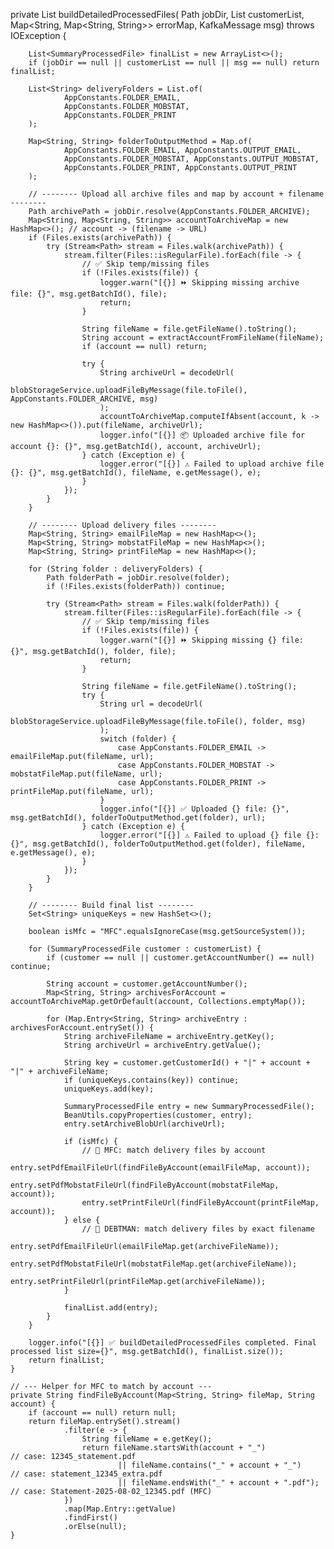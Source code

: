 private List<SummaryProcessedFile> buildDetailedProcessedFiles(
            Path jobDir,
            List<SummaryProcessedFile> customerList,
            Map<String, Map<String, String>> errorMap,
            KafkaMessage msg) throws IOException {

        List<SummaryProcessedFile> finalList = new ArrayList<>();
        if (jobDir == null || customerList == null || msg == null) return finalList;

        List<String> deliveryFolders = List.of(
                AppConstants.FOLDER_EMAIL,
                AppConstants.FOLDER_MOBSTAT,
                AppConstants.FOLDER_PRINT
        );

        Map<String, String> folderToOutputMethod = Map.of(
                AppConstants.FOLDER_EMAIL, AppConstants.OUTPUT_EMAIL,
                AppConstants.FOLDER_MOBSTAT, AppConstants.OUTPUT_MOBSTAT,
                AppConstants.FOLDER_PRINT, AppConstants.OUTPUT_PRINT
        );

        // -------- Upload all archive files and map by account + filename --------
        Path archivePath = jobDir.resolve(AppConstants.FOLDER_ARCHIVE);
        Map<String, Map<String, String>> accountToArchiveMap = new HashMap<>(); // account -> (filename -> URL)
        if (Files.exists(archivePath)) {
            try (Stream<Path> stream = Files.walk(archivePath)) {
                stream.filter(Files::isRegularFile).forEach(file -> {
                    // ✅ Skip temp/missing files
                    if (!Files.exists(file)) {
                        logger.warn("[{}] ⏩ Skipping missing archive file: {}", msg.getBatchId(), file);
                        return;
                    }

                    String fileName = file.getFileName().toString();
                    String account = extractAccountFromFileName(fileName);
                    if (account == null) return;

                    try {
                        String archiveUrl = decodeUrl(
                                blobStorageService.uploadFileByMessage(file.toFile(), AppConstants.FOLDER_ARCHIVE, msg)
                        );
                        accountToArchiveMap.computeIfAbsent(account, k -> new HashMap<>()).put(fileName, archiveUrl);
                        logger.info("[{}] 📦 Uploaded archive file for account {}: {}", msg.getBatchId(), account, archiveUrl);
                    } catch (Exception e) {
                        logger.error("[{}] ⚠️ Failed to upload archive file {}: {}", msg.getBatchId(), fileName, e.getMessage(), e);
                    }
                });
            }
        }

        // -------- Upload delivery files --------
        Map<String, String> emailFileMap = new HashMap<>();
        Map<String, String> mobstatFileMap = new HashMap<>();
        Map<String, String> printFileMap = new HashMap<>();

        for (String folder : deliveryFolders) {
            Path folderPath = jobDir.resolve(folder);
            if (!Files.exists(folderPath)) continue;

            try (Stream<Path> stream = Files.walk(folderPath)) {
                stream.filter(Files::isRegularFile).forEach(file -> {
                    // ✅ Skip temp/missing files
                    if (!Files.exists(file)) {
                        logger.warn("[{}] ⏩ Skipping missing {} file: {}", msg.getBatchId(), folder, file);
                        return;
                    }

                    String fileName = file.getFileName().toString();
                    try {
                        String url = decodeUrl(
                                blobStorageService.uploadFileByMessage(file.toFile(), folder, msg)
                        );
                        switch (folder) {
                            case AppConstants.FOLDER_EMAIL -> emailFileMap.put(fileName, url);
                            case AppConstants.FOLDER_MOBSTAT -> mobstatFileMap.put(fileName, url);
                            case AppConstants.FOLDER_PRINT -> printFileMap.put(fileName, url);
                        }
                        logger.info("[{}] ✅ Uploaded {} file: {}", msg.getBatchId(), folderToOutputMethod.get(folder), url);
                    } catch (Exception e) {
                        logger.error("[{}] ⚠️ Failed to upload {} file {}: {}", msg.getBatchId(), folderToOutputMethod.get(folder), fileName, e.getMessage(), e);
                    }
                });
            }
        }

        // -------- Build final list --------
        Set<String> uniqueKeys = new HashSet<>();

        boolean isMfc = "MFC".equalsIgnoreCase(msg.getSourceSystem());

        for (SummaryProcessedFile customer : customerList) {
            if (customer == null || customer.getAccountNumber() == null) continue;

            String account = customer.getAccountNumber();
            Map<String, String> archivesForAccount = accountToArchiveMap.getOrDefault(account, Collections.emptyMap());

            for (Map.Entry<String, String> archiveEntry : archivesForAccount.entrySet()) {
                String archiveFileName = archiveEntry.getKey();
                String archiveUrl = archiveEntry.getValue();

                String key = customer.getCustomerId() + "|" + account + "|" + archiveFileName;
                if (uniqueKeys.contains(key)) continue;
                uniqueKeys.add(key);

                SummaryProcessedFile entry = new SummaryProcessedFile();
                BeanUtils.copyProperties(customer, entry);
                entry.setArchiveBlobUrl(archiveUrl);

                if (isMfc) {
                    // 🔹 MFC: match delivery files by account
                    entry.setPdfEmailFileUrl(findFileByAccount(emailFileMap, account));
                    entry.setPdfMobstatFileUrl(findFileByAccount(mobstatFileMap, account));
                    entry.setPrintFileUrl(findFileByAccount(printFileMap, account));
                } else {
                    // 🔹 DEBTMAN: match delivery files by exact filename
                    entry.setPdfEmailFileUrl(emailFileMap.get(archiveFileName));
                    entry.setPdfMobstatFileUrl(mobstatFileMap.get(archiveFileName));
                    entry.setPrintFileUrl(printFileMap.get(archiveFileName));
                }

                finalList.add(entry);
            }
        }

        logger.info("[{}] ✅ buildDetailedProcessedFiles completed. Final processed list size={}", msg.getBatchId(), finalList.size());
        return finalList;
    }

    // --- Helper for MFC to match by account ---
    private String findFileByAccount(Map<String, String> fileMap, String account) {
        if (account == null) return null;
        return fileMap.entrySet().stream()
                .filter(e -> {
                    String fileName = e.getKey();
                    return fileName.startsWith(account + "_")               // case: 12345_statement.pdf
                            || fileName.contains("_" + account + "_")      // case: statement_12345_extra.pdf
                            || fileName.endsWith("_" + account + ".pdf");  // case: Statement-2025-08-02_12345.pdf (MFC)
                })
                .map(Map.Entry::getValue)
                .findFirst()
                .orElse(null);
    }

